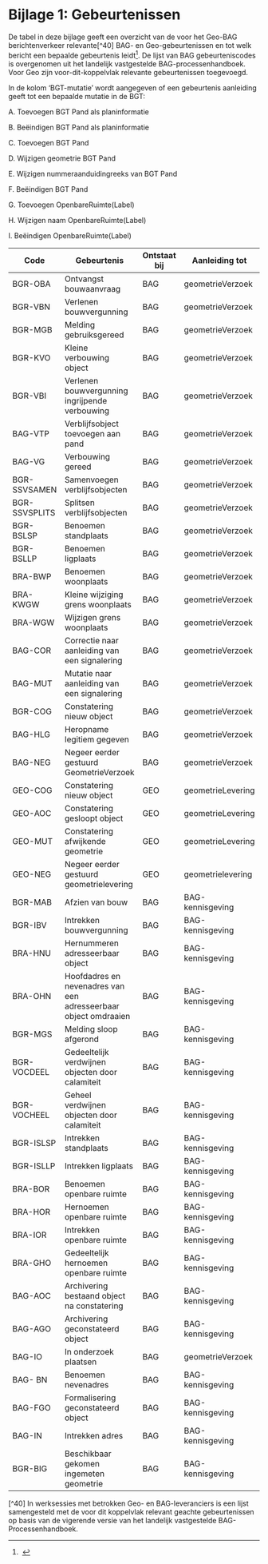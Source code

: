 Bijlage 1: Gebeurtenissen
========================

De tabel in deze bijlage geeft een overzicht van de voor het Geo-BAG
berichtenverkeer relevante[\^40] BAG- en Geo-gebeurtenissen en tot welk bericht
een bepaalde gebeurtenis leidt[^1]. De lijst van BAG gebeurteniscodes is
overgenomen uit het landelijk vastgestelde BAG-processenhandboek. Voor Geo zijn
voor-dit-koppelvlak relevante gebeurtenissen toegevoegd.

[^1]:  

In de kolom ‘BGT-mutatie’ wordt aangegeven of een gebeurtenis aanleiding geeft
tot een bepaalde mutatie in de BGT:

A.  Toevoegen BGT Pand als planinformatie

B.  Beëindigen BGT Pand als planinformatie

C.  Toevoegen BGT Pand

D.  Wijzigen geometrie BGT Pand

E.  Wijzigen nummeraanduidingreeks van BGT Pand

F.  Beëindigen BGT Pand

G.  Toevoegen OpenbareRuimte(Label)

H.  Wijzigen naam OpenbareRuimte(Label)

I.  Beëindigen OpenbareRuimte(Label)

| **Code**      | **Gebeurtenis**                                                 | **Ontstaat bij** | **Aanleiding tot** | **BGT-mutatie** |
|---------------|-----------------------------------------------------------------|------------------|--------------------|-----------------|
| BGR-OBA       | Ontvangst bouwaanvraag                                          | BAG              | geometrieVerzoek   |                 |
| BGR-VBN       | Verlenen bouwvergunning                                         | BAG              | geometrieVerzoek   | A               |
| BGR-MGB       | Melding gebruiksgereed                                          | BAG              | geometrieVerzoek   |                 |
| BGR-KVO       | Kleine verbouwing object                                        | BAG              | geometrieVerzoek   | D               |
| BGR-VBI       | Verlenen bouwvergunning ingrijpende verbouwing                  | BAG              | geometrieVerzoek   | D,E               |
| BAG-VTP       | Verblijfsobject toevoegen aan pand                            | BAG              | geometrieVerzoek   | E               |
| BAG-VG        | Verbouwing gereed                                               | BAG              | geometrieVerzoek   | C               |
| BGR-SSVSAMEN  | Samenvoegen verblijfsobjecten                                 | BAG              | geometrieVerzoek   | E               |
| BGR-SSVSPLITS | Splitsen verblijfsobjecten                                    | BAG              | geometrieVerzoek   | E               |
| BGR-BSLSP     | Benoemen standplaats                                            | BAG              | geometrieVerzoek   |                 |
| BGR-BSLLP     | Benoemen ligplaats                                              | BAG              | geometrieVerzoek   |                 |
| BRA-BWP       | Benoemen woonplaats                                             | BAG              | geometrieVerzoek   |                 |
| BRA-KWGW      | Kleine wijziging grens woonplaats                               | BAG              | geometrieVerzoek   |                 |
| BRA-WGW       | Wijzigen grens woonplaats                                       | BAG              | geometrieVerzoek   |                 |
| BAG-COR       | Correctie naar aanleiding van een signalering                   | BAG              | geometrieVerzoek   | C,D,E,F           |
| BAG-MUT       | Mutatie naar aanleiding van een signalering                     | BAG              | geometrieVerzoek   | C,D,E,F           |
| BGR-COG       | Constatering nieuw object                                       | BAG              | geometrieVerzoek   | C,E             |
| BAG-HLG       | Heropname legitiem gegeven                                      | BAG              | geometrieVerzoek   | C,E             |
| BAG-NEG       | Negeer eerder gestuurd GeometrieVerzoek                         | BAG              | geometrieVerzoek   |                 |
| GEO-COG       | Constatering nieuw object                                       | GEO              | geometrieLevering  | C,E             |
| GEO-AOC       | Constatering gesloopt object                                    | GEO              | geometrieLevering  | E,F             |
| GEO-MUT       | Constatering afwijkende geometrie                               | GEO              | geometrieLevering  | D               |
| GEO-NEG       | Negeer eerder gestuurd geometrielevering                        | GEO              | geometrielevering  |                 |
| BGR-MAB       | Afzien van bouw                                                 | BAG              | BAG-kennisgeving   | F               |
| BGR-IBV       | Intrekken bouwvergunning                                        | BAG              | BAG-kennisgeving   | F               |
| BRA-HNU       | Hernummeren adresseerbaar object                                | BAG              | BAG-kennisgeving   | E               |
| BRA-OHN       | Hoofdadres en nevenadres van een adresseerbaar object omdraaien | BAG              | BAG-kennisgeving   | E               |
| BGR-MGS       | Melding sloop afgerond                                          | BAG              | BAG-kennisgeving   | E,F             |
| BGR-VOCDEEL       | Gedeeltelijk verdwijnen objecten door calamiteit                      | BAG              | BAG-kennisgeving   | D             |
| BGR-VOCHEEL       | Geheel verdwijnen objecten door calamiteit                      | BAG              | BAG-kennisgeving   | E,F             |
| BGR-ISLSP     | Intrekken standplaats                                           | BAG              | BAG-kennisgeving   |                 |
| BGR-ISLLP     | Intrekken ligplaats                                             | BAG              | BAG-kennisgeving   |                 |
| BRA-BOR       | Benoemen openbare ruimte                                        | BAG              | BAG-kennisgeving   | G               |
| BRA-HOR       | Hernoemen openbare ruimte                                       | BAG              | BAG-kennisgeving   | H               |
| BRA-IOR       | Intrekken openbare ruimte                                       | BAG              | BAG-kennisgeving   | I               |
| BRA-GHO       | Gedeeltelijk hernoemen openbare ruimte                          | BAG              | BAG-kennisgeving   | H               |
| BAG-AOC       | Archivering bestaand object na constatering                     | BAG              | BAG-kennisgeving   | E,F               |
| BAG-AGO       | Archivering geconstateerd object                                | BAG              | BAG-kennisgeving   | E,F               |
| BAG-IO | In onderzoek plaatsen | BAG | geometrieVerzoek | B,D,E,F, H,I | 
| BAG- BN | Benoemen nevenadres | BAG | BAG-kennisgeving   | E |
| BAG-FGO | Formalisering geconstateerd object | BAG | BAG-kennisgeving   | E |
| BAG-IN | Intrekken adres | BAG | BAG-kennisgeving   | E|
| BGR-BIG | Beschikbaar gekomen ingemeten geometrie | BAG | BAG-kennisgeving   | D |

[^40] In werksessies met betrokken Geo- en BAG-leveranciers is een lijst
samengesteld met de voor dit koppelvlak relevant geachte gebeurtenissen op basis
van de vigerende versie van het landelijk vastgestelde BAG-Processenhandboek.
